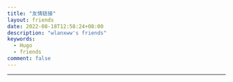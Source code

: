 ```yaml
---
title: "友情链接"
layout: friends
date: 2022-08-18T12:58:24+08:00
description: "wlanxww's friends"
keywords: 
  - Hugo
  - friends
comment: false
---
```


<!-- When you set data `friends.yml` in `yourProject/data/` directory, it will be automatically loaded here. -->
---
<!-- You can define additional content below for this page. -->